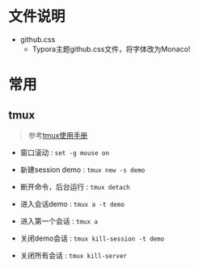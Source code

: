 # 文件说明
- github.css
  - Typora主题github.css文件，将字体改为Monaco!


# 常用
## tmux
> 参考[tmux使用手册](https://juejin.im/post/59cf8ab26fb9a00a4c273352)
- 窗口滚动 : `set -g mouse on`

- 新建session demo : `tmux new -s demo`

- 断开命令，后台运行 : `tmux detach`

- 进入会话demo : `tmux a -t demo`
- 进入第一个会话 : `tmux a`

- 关闭demo会话 : `tmux kill-session -t demo`
- 关闭所有会话 : `tmux kill-server`
